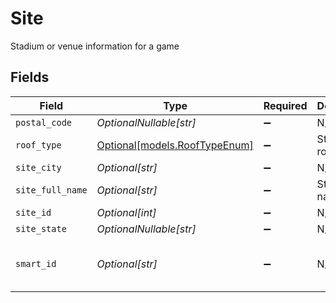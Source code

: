 # Site

Stadium or venue information for a game


## Fields

| Field                                                      | Type                                                       | Required                                                   | Description                                                | Example                                                    |
| ---------------------------------------------------------- | ---------------------------------------------------------- | ---------------------------------------------------------- | ---------------------------------------------------------- | ---------------------------------------------------------- |
| `postal_code`                                              | *OptionalNullable[str]*                                    | :heavy_minus_sign:                                         | N/A                                                        | D03 P6K7                                                   |
| `roof_type`                                                | [Optional[models.RoofTypeEnum]](../models/rooftypeenum.md) | :heavy_minus_sign:                                         | Stadium roof type                                          |                                                            |
| `site_city`                                                | *Optional[str]*                                            | :heavy_minus_sign:                                         | N/A                                                        | Dublin                                                     |
| `site_full_name`                                           | *Optional[str]*                                            | :heavy_minus_sign:                                         | Stadium name                                               | Croke Park                                                 |
| `site_id`                                                  | *Optional[int]*                                            | :heavy_minus_sign:                                         | N/A                                                        | 1685                                                       |
| `site_state`                                               | *OptionalNullable[str]*                                    | :heavy_minus_sign:                                         | N/A                                                        |                                                            |
| `smart_id`                                                 | *Optional[str]*                                            | :heavy_minus_sign:                                         | N/A                                                        | 00081685-c941-9e9a-e0cd-ee645ca67a74                       |